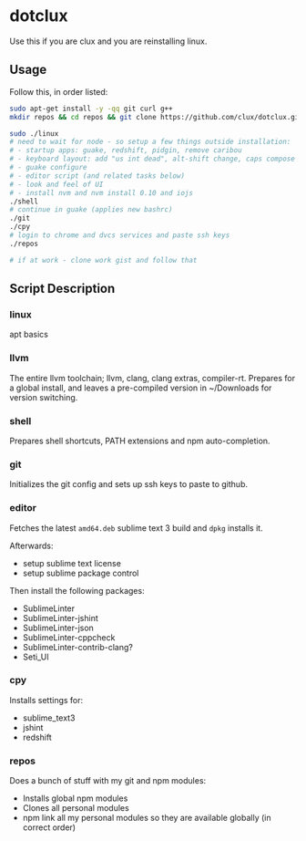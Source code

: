 # dotclux
Use this if you are clux and you are reinstalling linux.

## Usage
Follow this, in order listed:

```bash
sudo apt-get install -y -qq git curl g++
mkdir repos && cd repos && git clone https://github.com/clux/dotclux.git df && cd df

sudo ./linux
# need to wait for node - so setup a few things outside installation:
# - startup apps: guake, redshift, pidgin, remove caribou
# - keyboard layout: add "us int dead", alt-shift change, caps compose
# - guake configure
# - editor script (and related tasks below)
# - look and feel of UI
# - install nvm and nvm install 0.10 and iojs
./shell
# continue in guake (applies new bashrc)
./git
./cpy
# login to chrome and dvcs services and paste ssh keys
./repos

# if at work - clone work gist and follow that
```

## Script Description
### linux
apt basics

### llvm
The entire llvm toolchain; llvm, clang, clang extras, compiler-rt. Prepares for a global install, and leaves a pre-compiled version in ~/Downloads for version switching.

### shell
Prepares shell shortcuts, PATH extensions and npm auto-completion.

### git
Initializes the git config and sets up ssh keys to paste to github.

### editor
Fetches the latest `amd64.deb` sublime text 3 build and `dpkg` installs it.

Afterwards:

- setup sublime text license
- setup sublime package control

Then install the following packages:

- SublimeLinter
- SublimeLinter-jshint
- SublimeLinter-json
- SublimeLinter-cppcheck
- SublimeLinter-contrib-clang?
- Seti_UI

### cpy
Installs settings for:

- sublime_text3
- jshint
- redshift

### repos
Does a bunch of stuff with my git and npm modules:

- Installs global npm modules
- Clones all personal modules
- npm link all my personal modules so they are available globally (in correct order)
